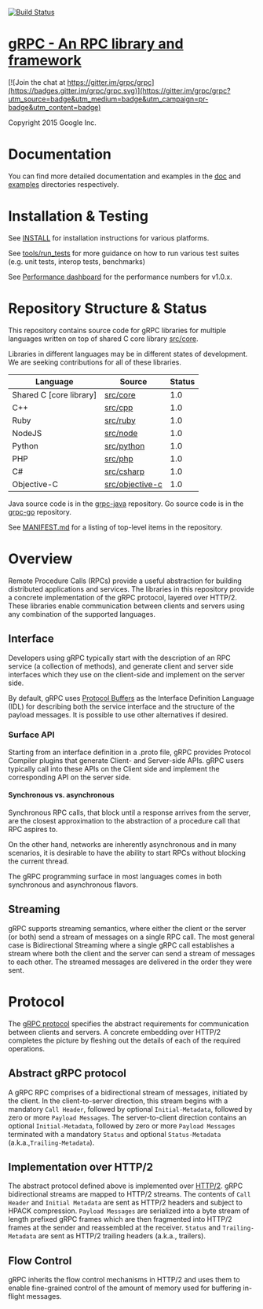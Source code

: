 [![Build Status](https://grpc-testing.appspot.com/job/gRPC_master/badge/icon)](https://grpc-testing.appspot.com/job/gRPC_master)

[gRPC - An RPC library and framework](http://github.com/grpc/grpc)
===================================

[![Join the chat at https://gitter.im/grpc/grpc](https://badges.gitter.im/grpc/grpc.svg)](https://gitter.im/grpc/grpc?utm_source=badge&utm_medium=badge&utm_campaign=pr-badge&utm_content=badge)

Copyright 2015 Google Inc.

# Documentation

You can find more detailed documentation and examples in the [doc](doc) and [examples](examples) directories respectively.

# Installation & Testing

See [INSTALL](INSTALL.md) for installation instructions for various platforms.

See [tools/run_tests](tools/run_tests) for more guidance on how to run various test suites (e.g. unit tests, interop tests, benchmarks)

See [Performance dashboard](http://performance-dot-grpc-testing.appspot.com/explore?dashboard=5712453606309888) for the performance numbers for v1.0.x.

# Repository Structure & Status

This repository contains source code for gRPC libraries for multiple languages written on top of shared C core library [src/core](src/core).

Libraries in different languages may be in different states of development. We are seeking contributions for all of these libraries.

| Language                | Source                              | Status  |
|-------------------------|-------------------------------------|---------|
| Shared C [core library] | [src/core](src/core)                | 1.0     |
| C++                     | [src/cpp](src/cpp)                  | 1.0     |
| Ruby                    | [src/ruby](src/ruby)                | 1.0     |
| NodeJS                  | [src/node](src/node)                | 1.0     |
| Python                  | [src/python](src/python)            | 1.0     |
| PHP                     | [src/php](src/php)                  | 1.0     |
| C#                      | [src/csharp](src/csharp)            | 1.0     |
| Objective-C             | [src/objective-c](src/objective-c)  | 1.0     |

Java source code is in the [grpc-java](http://github.com/grpc/grpc-java)
repository. Go source code is in the
[grpc-go](http://github.com/grpc/grpc-go) repository.

See [MANIFEST.md](MANIFEST.md) for a listing of top-level items in the
repository.

# Overview


Remote Procedure Calls (RPCs) provide a useful abstraction for building
distributed applications and services. The libraries in this repository
provide a concrete implementation of the gRPC protocol, layered over HTTP/2.
These libraries enable communication between clients and servers using any
combination of the supported languages.


## Interface


Developers using gRPC typically start with the description of an RPC service
(a collection of methods), and generate client and server side interfaces
which they use on the client-side and implement on the server side.

By default, gRPC uses [Protocol Buffers](https://github.com/google/protobuf) as the
Interface Definition Language (IDL) for describing both the service interface
and the structure of the payload messages. It is possible to use other
alternatives if desired.

### Surface API
Starting from an interface definition in a .proto file, gRPC provides
Protocol Compiler plugins that generate Client- and Server-side APIs.
gRPC users typically call into these APIs on the Client side and implement
the corresponding API on the server side.

#### Synchronous vs. asynchronous
Synchronous RPC calls, that block until a response arrives from the server, are
the closest approximation to the abstraction of a procedure call that RPC
aspires to.

On the other hand, networks are inherently asynchronous and in many scenarios,
it is desirable to have the ability to start RPCs without blocking the current
thread.

The gRPC programming surface in most languages comes in both synchronous and
asynchronous flavors.


## Streaming

gRPC supports streaming semantics, where either the client or the server (or both)
send a stream of messages on a single RPC call. The most general case is
Bidirectional Streaming where a single gRPC call establishes a stream where both
the client and the server can send a stream of messages to each other. The streamed
messages are delivered in the order they were sent.


# Protocol

The [gRPC protocol](doc/PROTOCOL-HTTP2.md) specifies the abstract requirements for communication between
clients and servers. A concrete embedding over HTTP/2 completes the picture by
fleshing out the details of each of the required operations.

## Abstract gRPC protocol
A gRPC RPC comprises of a bidirectional stream of messages, initiated by the client. In the client-to-server direction, this stream begins with a mandatory `Call Header`, followed by optional `Initial-Metadata`, followed by zero or more `Payload Messages`. The server-to-client direction contains an optional `Initial-Metadata`, followed by zero or more `Payload Messages` terminated with a mandatory `Status` and optional `Status-Metadata` (a.k.a.,`Trailing-Metadata`).

## Implementation over HTTP/2
The abstract protocol defined above is implemented over [HTTP/2](https://http2.github.io/). gRPC bidirectional streams are mapped to HTTP/2 streams. The contents of `Call Header` and `Initial Metadata` are sent as HTTP/2 headers and subject to HPACK compression. `Payload Messages` are serialized into a byte stream of length prefixed gRPC frames which are then fragmented into HTTP/2 frames at the sender and reassembled at the receiver. `Status` and `Trailing-Metadata` are sent as HTTP/2 trailing headers (a.k.a., trailers).

## Flow Control
gRPC inherits the flow control mechanisms in HTTP/2 and uses them to enable fine-grained control of the amount of memory used for buffering in-flight messages.
